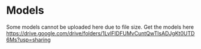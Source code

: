 # Models

Some models cannot be uploaded here due to file size. Get the models here https://drive.google.com/drive/folders/1LvlFIDFUMvCuntQwTlsADJgKt0UTD6Ms?usp=sharing
